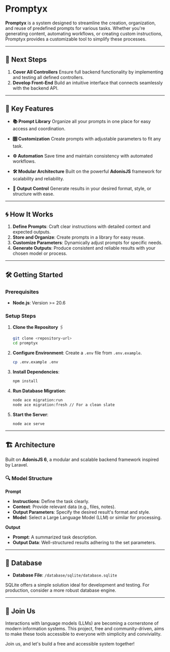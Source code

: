 # Promptyx

**Promptyx** is a system designed to streamline the creation, organization, and reuse of predefined prompts for various tasks. Whether you're generating content, automating workflows, or creating custom instructions, Promptyx provides a customizable tool to simplify these processes.

---

## 🔮 Next Steps

1. **Cover All Controllers** Ensure full backend functionality by implementing and testing all defined controllers.
2. **Develop Front-End** Build an intuitive interface that connects seamlessly with the backend API.

---

## 🌟 Key Features

- **📚 Prompt Library**
  Organize all your prompts in one place for easy access and coordination.

- **🎛️ Customization**
  Create prompts with adjustable parameters to fit any task.

- **⚙️ Automation**
  Save time and maintain consistency with automated workflows.

- **🛠️ Modular Architecture**
  Built on the powerful **AdonisJS** framework for scalability and reliability.

- **🎨 Output Control**
  Generate results in your desired format, style, or structure with ease.

---

## 🌀 How It Works

1. **Define Prompts**: Craft clear instructions with detailed context and expected outputs.
2. **Store and Organize**: Create prompts in a library for easy reuse.
3. **Customize Parameters**: Dynamically adjust prompts for specific needs.
4. **Generate Outputs**: Produce consistent and reliable results with your chosen model or process.

---

## 🛠️ Getting Started

### Prerequisites

- **Node.js**: Version >= 20.6

### Setup Steps

1. **Clone the Repository** 🖇️
   ```bash
   git clone <repository-url>
   cd promptyx
   ```

2. **Configure Environment**:
   Create a `.env` file from `.env.example`.
   ```bash
   cp .env.example .env
   ```

3. **Install Dependencies**:
   ```bash
   npm install
   ```

4. **Run Database Migration**:
   ```bash
   node ace migration:run
   node ace migration:fresh // For a clean slate
   ```

5. **Start the Server**:
   ```bash
   node ace serve
   ```

---

## 🏗️ Architecture

Built on **AdonisJS 6**, a modular and scalable backend framework inspired by Laravel.

### 🔍 Model Structure

**Prompt**

- **Instructions**: Define the task clearly.
- **Context**: Provide relevant data (e.g., files, notes).
- **Output Parameters**: Specify the desired result's format and style.
- **Model**: Select a Large Language Model (LLM) or similar for processing.

**Output**

- **Prompt**: A summarized task description.
- **Output Data**: Well-structured results adhering to the set parameters.

---

## 📂 Database

- **Database File**: `/database/sqlite/database.sqlite`

SQLite offers a simple solution ideal for development and testing. For production, consider a more robust database engine.

---

## 🤝 Join Us

Interactions with language models (LLMs) are becoming a cornerstone of modern information systems. This project, free and community-driven, aims to make these tools accessible to everyone with simplicity and conviviality.

Join us, and let's build a free and accessible system together!
